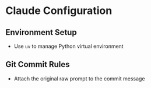 # Claude Configuration

## Environment Setup
- Use `uv` to manage Python virtual environment

## Git Commit Rules
- Attach the original raw prompt to the commit message
